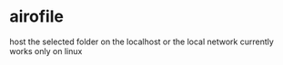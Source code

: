 # airofile

host the selected folder on the localhost or the local network currently works only on linux
